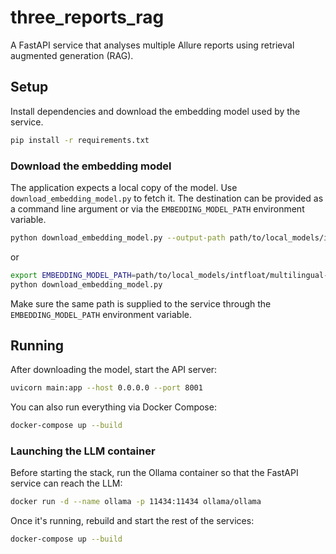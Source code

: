 # three_reports_rag

A FastAPI service that analyses multiple Allure reports using retrieval augmented generation (RAG).

## Setup

Install dependencies and download the embedding model used by the service.

```bash
pip install -r requirements.txt
```

### Download the embedding model

The application expects a local copy of the model. Use `download_embedding_model.py` to fetch it. The destination can be provided as a command line argument or via the `EMBEDDING_MODEL_PATH` environment variable.

```bash
python download_embedding_model.py --output-path path/to/local_models/intfloat/multilingual-e5-small
```

or

```bash
export EMBEDDING_MODEL_PATH=path/to/local_models/intfloat/multilingual-e5-small
python download_embedding_model.py
```

Make sure the same path is supplied to the service through the `EMBEDDING_MODEL_PATH` environment variable.

## Running

After downloading the model, start the API server:

```bash
uvicorn main:app --host 0.0.0.0 --port 8001
```

You can also run everything via Docker Compose:

```bash
docker-compose up --build
```

### Launching the LLM container

Before starting the stack, run the Ollama container so that the FastAPI service can reach the LLM:

```bash
docker run -d --name ollama -p 11434:11434 ollama/ollama
```

Once it's running, rebuild and start the rest of the services:

```bash
docker-compose up --build
```
